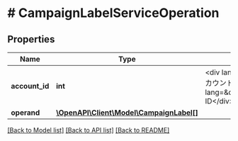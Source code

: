# # CampaignLabelServiceOperation

## Properties

Name | Type | Description | Notes
------------ | ------------- | ------------- | -------------
**account_id** | **int** | &lt;div lang&#x3D;\&quot;ja\&quot;&gt;アカウントID&lt;/div&gt; &lt;div lang&#x3D;\&quot;en\&quot;&gt;Account ID&lt;/div&gt; |
**operand** | [**\OpenAPI\Client\Model\CampaignLabel[]**](CampaignLabel.md) |  |

[[Back to Model list]](../../README.md#models) [[Back to API list]](../../README.md#endpoints) [[Back to README]](../../README.md)
